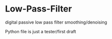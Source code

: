 # Low-Pass-Filter
digital passive low pass filter smoothing/denoising

Python file is just a tester/first draft
